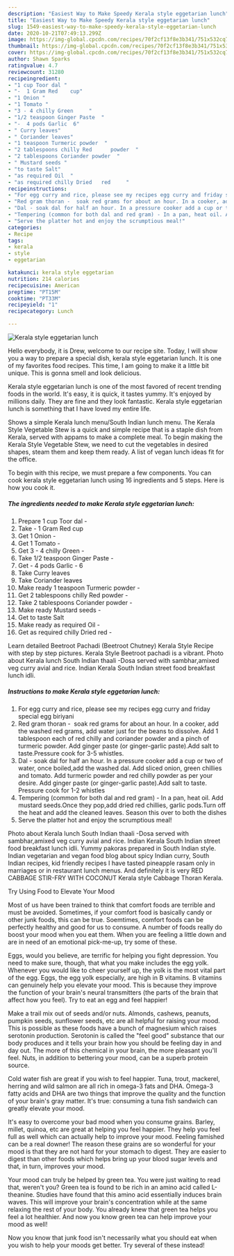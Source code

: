 ```yaml
---
description: "Easiest Way to Make Speedy Kerala style eggetarian lunch"
title: "Easiest Way to Make Speedy Kerala style eggetarian lunch"
slug: 1549-easiest-way-to-make-speedy-kerala-style-eggetarian-lunch
date: 2020-10-21T07:49:13.299Z
image: https://img-global.cpcdn.com/recipes/70f2cf13f8e3b341/751x532cq70/kerala-style-eggetarian-lunch-recipe-main-photo.jpg
thumbnail: https://img-global.cpcdn.com/recipes/70f2cf13f8e3b341/751x532cq70/kerala-style-eggetarian-lunch-recipe-main-photo.jpg
cover: https://img-global.cpcdn.com/recipes/70f2cf13f8e3b341/751x532cq70/kerala-style-eggetarian-lunch-recipe-main-photo.jpg
author: Shawn Sparks
ratingvalue: 4.7
reviewcount: 31280
recipeingredient:
- "1 cup Toor dal "
- "-  1 Gram Red    cup"
- "1 Onion "
- "1 Tomato "
- "3 - 4 chilly Green     "
- "1/2 teaspoon Ginger Paste  "
- "-  4 pods Garlic  6"
- " Curry leaves"
- " Coriander leaves"
- "1 teaspoon Turmeric powder  "
- "2 tablespoons chilly Red      powder  "
- "2 tablespoons Coriander powder  "
- " Mustard seeds "
- "to taste Salt"
- "as required Oil  "
- "as required chilly Dried   red     "
recipeinstructions:
- "For egg curry and rice, please see my recipes egg curry and friday special egg biriyani"
- "Red gram thoran -  soak red grams for about an hour. In a cooker, add the washed red grams, add water just for the beans to dissolve. Add 1 tablespoon each of red chilly and coriander powder and a pinch of turmeric powder. Add ginger paste (or ginger-garlic paste).Add salt to taste.Pressure cook for 3-5 whistles."
- "Dal - soak dal for half an hour. In a pressure cooker add a cup or two of water, once boiled,add the washed dal. Add sliced onion, green chillies and tomato. Add turmeric powder and red chilly powder as per your desire. Add ginger paste (or ginger-garlic paste).Add salt to taste. Pressure cook for 1-2 whistles"
- "Tempering (common for both dal and red gram) - In a pan, heat oil. Add mustard seeds.Once they pop,add dried red chillies, garlic pods.Turn off the heat and add the cleaned leaves. Season this over to both the dishes"
- "Serve the platter hot and enjoy the scrumptious meal!"
categories:
- Recipe
tags:
- kerala
- style
- eggetarian

katakunci: kerala style eggetarian 
nutrition: 214 calories
recipecuisine: American
preptime: "PT15M"
cooktime: "PT33M"
recipeyield: "1"
recipecategory: Lunch

---
```



![Kerala style eggetarian lunch](https://img-global.cpcdn.com/recipes/70f2cf13f8e3b341/751x532cq70/kerala-style-eggetarian-lunch-recipe-main-photo.jpg)

Hello everybody, it is Drew, welcome to our recipe site. Today, I will show you a way to prepare a special dish, kerala style eggetarian lunch. It is one of my favorites food recipes. This time, I am going to make it a little bit unique. This is gonna smell and look delicious.

Kerala style eggetarian lunch is one of the most favored of recent trending foods in the world. It's easy, it is quick, it tastes yummy. It's enjoyed by millions daily. They are fine and they look fantastic. Kerala style eggetarian lunch is something that I have loved my entire life.

Shows a simple Kerala lunch menu/South Indian lunch menu. The Kerala Style Vegetable Stew is a quick and simple recipe that is a staple dish from Kerala, served with appams to make a complete meal. To begin making the Kerala Style Vegetable Stew, we need to cut the vegetables in desired shapes, steam them and keep them ready. A list of vegan lunch ideas fit for the office.


To begin with this recipe, we must prepare a few components. You can cook kerala style eggetarian lunch using 16 ingredients and 5 steps. Here is how you cook it.

<!--inarticleads1-->

##### The ingredients needed to make Kerala style eggetarian lunch:

1. Prepare 1 cup Toor dal -
1. Take -  1 Gram Red    cup
1. Get 1 Onion -
1. Get 1 Tomato -
1. Get 3 - 4 chilly Green     -
1. Take 1/2 teaspoon Ginger Paste  -
1. Get -  4 pods Garlic - 6
1. Take  Curry leaves
1. Take  Coriander leaves
1. Make ready 1 teaspoon Turmeric powder  -
1. Get 2 tablespoons chilly Red      powder  -
1. Take 2 tablespoons Coriander powder  -
1. Make ready  Mustard seeds -
1. Get to taste Salt
1. Make ready as required Oil  -
1. Get as required chilly Dried   red     -


Learn detailed Beetroot Pachadi (Beetroot Chutney) Kerala Style Recipe with step by step pictures. Kerala Style Beetroot pachadi is a vibrant. Photo about Kerala lunch South Indian thaali -Dosa served with sambhar,amixed veg curry avial and rice. Indian Kerala South Indian street food breakfast lunch idli. 

<!--inarticleads2-->

##### Instructions to make Kerala style eggetarian lunch:

1. For egg curry and rice, please see my recipes egg curry and friday special egg biriyani
1. Red gram thoran -  soak red grams for about an hour. In a cooker, add the washed red grams, add water just for the beans to dissolve. Add 1 tablespoon each of red chilly and coriander powder and a pinch of turmeric powder. Add ginger paste (or ginger-garlic paste).Add salt to taste.Pressure cook for 3-5 whistles.
1. Dal - soak dal for half an hour. In a pressure cooker add a cup or two of water, once boiled,add the washed dal. Add sliced onion, green chillies and tomato. Add turmeric powder and red chilly powder as per your desire. Add ginger paste (or ginger-garlic paste).Add salt to taste. Pressure cook for 1-2 whistles
1. Tempering (common for both dal and red gram) - In a pan, heat oil. Add mustard seeds.Once they pop,add dried red chillies, garlic pods.Turn off the heat and add the cleaned leaves. Season this over to both the dishes
1. Serve the platter hot and enjoy the scrumptious meal!


Photo about Kerala lunch South Indian thaali -Dosa served with sambhar,amixed veg curry avial and rice. Indian Kerala South Indian street food breakfast lunch idli. Yummy pakoras prepared in South Indian style. Indian vegetarian and vegan food blog about spicy Indian curry, South Indian recipes, kid friendly recipes I have tasted pineapple rasam only in marriages or in restaurant lunch menus. And definitely it is very RED CABBAGE STIR-FRY WITH COCONUT Kerala style Cabbage Thoran Kerala. 

Try Using Food to Elevate Your Mood


Most of us have been trained to think that comfort foods are terrible and must be avoided. Sometimes, if your comfort food is basically candy or other junk foods, this can be true. Soemtimes, comfort foods can be perfectly healthy and good for us to consume. A number of foods really do boost your mood when you eat them. When you are feeling a little down and are in need of an emotional pick-me-up, try some of these.

Eggs, would you believe, are terrific for helping you fight depression. You need to make sure, though, that what you make includes the egg yolk. Whenever you would like to cheer yourself up, the yolk is the most vital part of the egg. Eggs, the egg yolk especially, are high in B vitamins. B vitamins can genuinely help you elevate your mood. This is because they improve the function of your brain's neural transmitters (the parts of the brain that affect how you feel). Try to eat an egg and feel happier!

Make a trail mix out of seeds and/or nuts. Almonds, cashews, peanuts, pumpkin seeds, sunflower seeds, etc are all helpful for raising your mood. This is possible as these foods have a bunch of magnesium which raises serotonin production. Serotonin is called the "feel good" substance that our body produces and it tells your brain how you should be feeling day in and day out. The more of this chemical in your brain, the more pleasant you'll feel. Nuts, in addition to bettering your mood, can be a superb protein source.

Cold water fish are great if you wish to feel happier. Tuna, trout, mackerel, herring and wild salmon are all rich in omega-3 fats and DHA. Omega-3 fatty acids and DHA are two things that improve the quality and the function of your brain's gray matter. It's true: consuming a tuna fish sandwich can greatly elevate your mood. 

It's easy to overcome your bad mood when you consume grains. Barley, millet, quinoa, etc are great at helping you feel happier. They help you feel full as well which can actually help to improve your mood. Feeling famished can be a real downer! The reason these grains are so wonderful for your mood is that they are not hard for your stomach to digest. They are easier to digest than other foods which helps bring up your blood sugar levels and that, in turn, improves your mood.

Your mood can truly be helped by green tea. You were just waiting to read that, weren't you? Green tea is found to be rich in an amino acid called L-theanine. Studies have found that this amino acid essentially induces brain waves. This will improve your brain's concentration while at the same relaxing the rest of your body. You already knew that green tea helps you feel a lot healthier. And now you know green tea can help improve your mood as well!

Now you know that junk food isn't necessarily what you should eat when you wish to help your moods get better. Try several of these instead!

